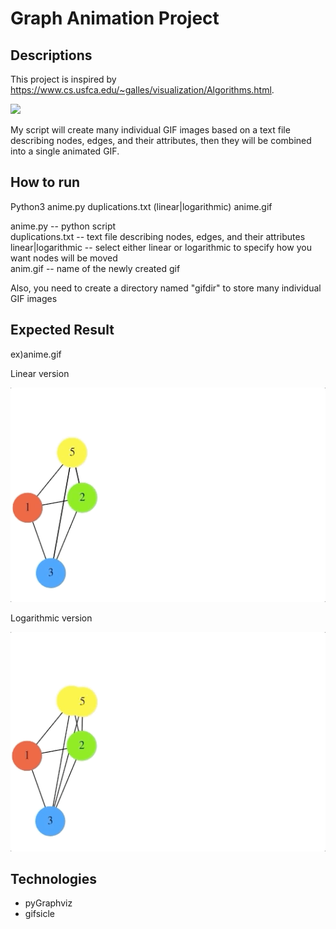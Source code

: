 # Graph Animation Project

## Descriptions
This project is inspired by https://www.cs.usfca.edu/~galles/visualization/Algorithms.html.

![](gif_directory/binary_search.gif)


My script will create many individual GIF images based on a text file describing nodes, edges, and their attributes, then they will be combined into a single animated GIF.

## How to run 
Python3 anime.py duplications.txt (linear|logarithmic) anime.gif

anime.py -- python script  <br />
duplications.txt -- text file describing nodes, edges, and their attributes <br />
linear|logarithmic -- select either linear or logarithmic to specify how you want nodes will be moved  <br />
anim.gif -- name of the newly created gif <br />

Also, you need to create a directory named "gifdir" to store many individual GIF images

## Expected Result
ex)anime.gif

Linear version 

![](gif_directory/linear_version.gif)

Logarithmic version

![](gif_directory/logarithmic_version.gif)

## Technologies
- pyGraphviz
- gifsicle

